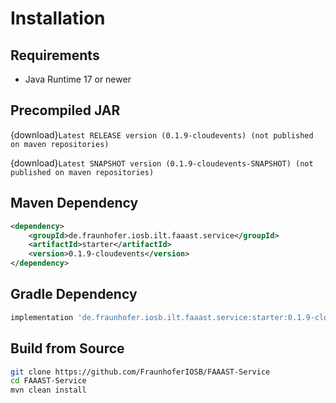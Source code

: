# Installation

## Requirements

-	Java Runtime 17 or newer

## Precompiled JAR

<!--start:download-release-->
{download}`Latest RELEASE version (0.1.9-cloudevents) (not published on maven repositories)`<!--end:download-release-->

<!--start:download-snapshot-->
{download}`Latest SNAPSHOT version (0.1.9-cloudevents-SNAPSHOT) (not published on maven repositories)`<!--end:download-snapshot-->

## Maven Dependency

```xml
<dependency>
	<groupId>de.fraunhofer.iosb.ilt.faaast.service</groupId>
	<artifactId>starter</artifactId>
	<version>0.1.9-cloudevents</version>
</dependency>
```

## Gradle Dependency

```groovy
implementation 'de.fraunhofer.iosb.ilt.faaast.service:starter:0.1.9-cloudevents'
```

## Build from Source

```sh
git clone https://github.com/FraunhoferIOSB/FAAAST-Service
cd FAAAST-Service
mvn clean install
```